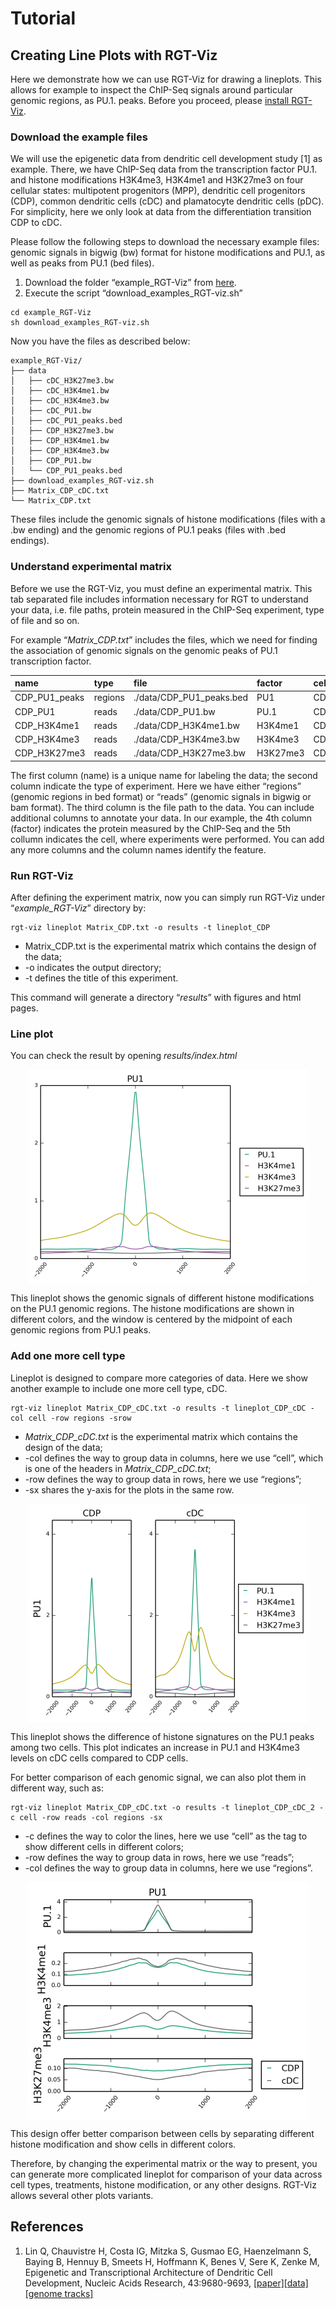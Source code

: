 # Tutorial

## Creating Line Plots with RGT-Viz

Here we demonstrate how we can use RGT-Viz for drawing a lineplots. This allows for example to inspect the ChIP-Seq signals around particular genomic regions, as PU.1. peaks. Before you proceed, please [install RGT-Viz](https://reg-gen.readthedocs.io/en/latest/rgt/installation.html).

### Download the example files

We will use the epigenetic data from dendritic cell development study [1] as example. There, we have ChIP-Seq data from the transcription factor PU.1. and histone modifications H3K4me3, H3K4me1 and H3K27me3 on four cellular states: multipotent progenitors (MPP), dendritic cell progenitors (CDP), common dendritic cells (cDC) and plamatocyte dendritic cells (pDC). For simplicity, here we only look at data from the differentiation transition CDP to cDC.

Please follow the following steps to download the necessary example files: genomic signals in bigwig (bw) format for histone modifications and PU.1, as well as peaks from PU.1 (bed files).

1. Download the folder “example\_RGT-Viz” from [here](https://costalab.ukaachen.de/open_data/RGT/rgt_viz_example.zip).
2. Execute the script “download\_examples\_RGT-viz.sh”

```shell
cd example_RGT-Viz
sh download_examples_RGT-viz.sh
```

Now you have the files as described below:

```shell
example_RGT-Viz/
├── data
│   ├── cDC_H3K27me3.bw
│   ├── cDC_H3K4me1.bw
│   ├── cDC_H3K4me3.bw
│   ├── cDC_PU1.bw
│   ├── cDC_PU1_peaks.bed
│   ├── CDP_H3K27me3.bw
│   ├── CDP_H3K4me1.bw
│   ├── CDP_H3K4me3.bw
│   ├── CDP_PU1.bw
│   └── CDP_PU1_peaks.bed
├── download_examples_RGT-viz.sh
├── Matrix_CDP_cDC.txt
└── Matrix_CDP.txt
```

These files include the genomic signals of histone modifications (files with a .bw ending) and the genomic regions of PU.1 peaks (files with .bed endings).

### Understand experimental matrix

Before we use the RGT-Viz, you must define an experimental matrix. This tab separated file includes information necessary for RGT to understand your data, i.e. file paths, protein measured in the ChIP-Seq experiment, type of file and so on.

For example “<em>Matrix_CDP.txt</em>”  includes the files, which we need for finding the association of genomic signals on the genomic peaks of PU.1 transcription factor.

| name       	 | type	   | file			| factor   | cell |
| :------------- | :------ | :------------------------- | :------- | :--- |
| CDP\_PU1\_peaks| regions | ./data/CDP\_PU1\_peaks.bed | PU1      | CDP  |
| CDP\_PU1       | reads   | ./data/CDP\_PU1.bw		| PU.1     | CDP  |
| CDP\_H3K4me1   | reads   | ./data/CDP\_H3K4me1.bw	| H3K4me1  | CDP  |
| CDP\_H3K4me3   | reads   | ./data/CDP\_H3K4me3.bw	| H3K4me3  | CDP  |
| CDP\_H3K27me3  | reads   | ./data/CDP\_H3K27me3.bw 	| H3K27me3 | CDP  |

The first column (name) is a unique name for labeling the data; the second column indicate the type of experiment. Here we have either  “regions” (genomic regions in bed format) or “reads” (genomic signals in bigwig or bam format). The third column is the file path to the data. You can include additional columns to annotate your data.  In our example, the 4th column (factor) indicates the protein measured by the ChIP-Seq and the 5th collumn indicates the cell, where experiments were performed. You can add any more columns and the column names identify the feature.

### Run RGT-Viz

After defining the experiment matrix, now you can simply run RGT-Viz under “<em>example\_RGT-Viz</em>” directory by:

```shell
rgt-viz lineplot Matrix_CDP.txt -o results -t lineplot_CDP
```


- Matrix\_CDP.txt is the experimental matrix which contains the design of the data;
- -o indicates the output directory;
- -t defines the title of this experiment.

This command will generate a directory “<em>results</em>” with figures and html pages.

### Line plot

You can check the result by opening <em>results/index.html</em>

<p align="center">
<img src="../_static/rgt-viz/lineplot1-450x343.png" width="450" height="343" align="center">
</p>

This lineplot shows the genomic signals of different histone modifications on the PU.1 genomic regions. The histone modifications are shown in different colors, and the window is centered by the midpoint of each genomic regions from PU.1 peaks.

### Add one more cell type

Lineplot is designed to compare more categories of data. Here we show another example to include one more cell type, cDC.

```shell
rgt-viz lineplot Matrix_CDP_cDC.txt -o results -t lineplot_CDP_cDC -col cell -row regions -srow
```


- <em>Matrix\_CDP\_cDC.txt</em> is the experimental matrix which contains the design of the data;
- -col defines the way to group data in columns, here we use “cell”, which is one of the headers in <em>Matrix\_CDP\_cDC.txt</em>;
- -row defines the way to group data in rows, here we use “regions”;
- -sx shares the y-axis for the plots in the same row.

<p align="center">
<img src="../_static/rgt-viz/lineplot2-450x350.png" width="450" height="350" align="center">
</p>

This lineplot shows the difference of histone signatures on the PU.1 peaks among two cells. This plot indicates an increase in PU.1 and H3K4me3 levels on cDC cells compared to CDP cells.

For better comparison of each genomic signal, we can also plot them in different way, such as:

```shell
rgt-viz lineplot Matrix_CDP_cDC.txt -o results -t lineplot_CDP_cDC_2 -c cell -row reads -col regions -sx
```


- -c defines the way to color the lines, here we use “cell” as the tag to show different cells in different colors;
- -row defines the way to group data in rows, here we use “reads”;
- -col defines the way to group data in columns, here we use “regions”.

<p align="center">
<img src="../_static/rgt-viz/lineplot3-450x380.png" width="450" height="380" align="center">
</p>

This design offer better comparison between cells by separating different histone modification and show cells in different colors.

Therefore, by changing the experimental matrix or the way to present, you can generate more complicated lineplot for comparison of your data across cell types, treatments, histone modification, or any other designs. RGT-Viz allows several other plots variants.

## References

1. Lin Q, Chauvistre H, Costa IG, Mitzka S, Gusmao EG, Haenzelmann S, Baying B, Hennuy B, Smeets H, Hoffmann K, Benes V, Sere K, Zenke M, Epigenetic and Transcriptional Architecture of Dendritic Cell Development, Nucleic Acids Research, 43:9680-9693, [[paper]](http://nar.oxfordjournals.org/content/early/2015/10/15/nar.gkv1056.full)[[data]](http://www.ncbi.nlm.nih.gov/geo/query/acc.cgi?acc=GSE64767)[[genome tracks]](http://www.molcell.rwth-aachen.de/dc/)







